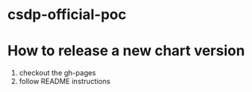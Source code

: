 # csdp-official-poc

# How to release a new chart version
1. checkout the gh-pages
2. follow README instructions